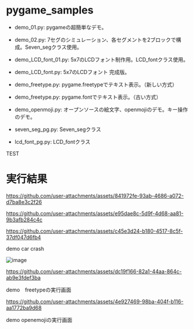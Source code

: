 # pygame_samples

 - demo_01.py: pygameの超簡単なデモ。
 - demo_02.py: 7セグのシミュレーション、各セグメントを2ブロックで構成。Seven_segクラス使用。
 - demo_LCD_font_01.py: 5x7のLCDフォント制作用。LCD_fontクラス使用。
 - demo_LCD_font.py: 5x7のLCDフォント 完成版。

 - demo_freetype.py: pygame.freetypeでテキスト表示。（新しい方式）
 - demo_freetype.py: pygame.fontでテキスト表示。（古い方式）
 - demo_openmoji.py: オープンソースの絵文字、openmojiのデモ。キー操作のデモ。
 - seven_seg_pg.py: Seven_segクラス
 - lcd_font_pg.py: LCD_fontクラス

TEST

# 実行結果

https://github.com/user-attachments/assets/841972fe-93ab-4686-a072-d7ba8e3c2f26

https://github.com/user-attachments/assets/e95dae8c-5d9f-4d68-aa81-9b3afb284c4c

https://github.com/user-attachments/assets/c45e3d24-b180-4517-8c5f-37df047d6fb4

demo car crash

![image](https://github.com/user-attachments/assets/d0152820-0ede-40ec-94e6-d773005cbb3f)

https://github.com/user-attachments/assets/dc19f166-82a1-44aa-864c-ab9e3fdef3ba

demo　freetypeの実行画面

https://github.com/user-attachments/assets/4e927469-98ba-404f-b116-aa1772ba9d68

demo openemojiの実行画面
